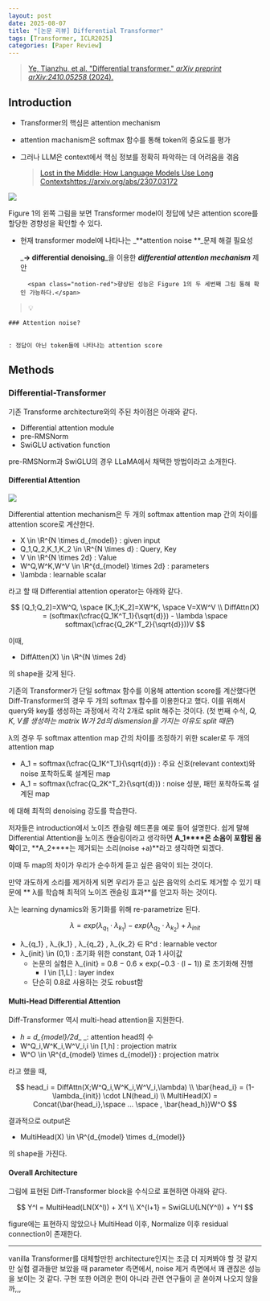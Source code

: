 ```yaml
---
layout: post
date: 2025-08-07
title: "[논문 리뷰] Differential Transformer"
tags: [Transformer, ICLR2025]
categories: [Paper Review]
---
```


> [Ye, Tianzhu, et al. "Differential transformer." ](https://arxiv.org/abs/2410.05258)[_arXiv preprint arXiv:2410.05258_](https://arxiv.org/abs/2410.05258)[ (2024).](https://arxiv.org/abs/2410.05258)



## Introduction

- Transformer의 핵심은 attention mechanism
- attention machanism은 softmax 함수를 통해 token의 중요도를 평가
- 그러나 LLM은 context에서 핵심 정보를 정확히 파악하는 데 어려움을 겪음

	> [Lost in the Middle: How Language Models Use Long Contextshttps://arxiv.org/abs/2307.03172](https://arxiv.org/abs/2307.03172)


![](https://prod-files-secure.s3.us-west-2.amazonaws.com/542b861c-36a8-4051-84e5-8804b6728dba/9083ea56-691a-4752-ae26-47f403431ac8/image.png?X-Amz-Algorithm=AWS4-HMAC-SHA256&X-Amz-Content-Sha256=UNSIGNED-PAYLOAD&X-Amz-Credential=ASIAZI2LB466VBROFUTX%2F20250909%2Fus-west-2%2Fs3%2Faws4_request&X-Amz-Date=20250909T200114Z&X-Amz-Expires=3600&X-Amz-Security-Token=IQoJb3JpZ2luX2VjEHQaCXVzLXdlc3QtMiJIMEYCIQDCMtj1tqcJe1vOi2gnjHcfNpPJuZyKfcdK%2BretE1o4XQIhANAbEYeYZ8TNuFPFmRfl%2BdCZU9uoMixqtYPNXaD3PcuvKogECNz%2F%2F%2F%2F%2F%2F%2F%2F%2F%2FwEQABoMNjM3NDIzMTgzODA1IgxPbiORtfIdNJ7yLzoq3AOOjS5%2ByaJdNH9KY9WZrFV%2F2S1giwTmvhN7rcq%2Bzw%2FbzbDjFGcuHFZH1X0mqFH8yCBvCQqYcKMT3Hcm5Yp8kngRHYkfVSDuzRHhvJiue2GBphc3Lkvq5%2FINNVvRFnnXtEhWvwvItZZpWUv2bt9SRFxOXZl%2FquQnV6par8jVwiji%2FSOmZi5urBm9Nlblgq0HYmBVdYkNgY8Ylfz79%2Bhz2o4Pj3n0aiBd7ZzDqmLM%2Bi7EpKp%2Bj8iuEy0zAG2nJATJ6GPxPMHIMavRp9HlkdM8%2Fr07BX886jETAkN%2Bjn0gNRbPW4VB%2Fm0CLeDIBv4YNBc2cfnG3F4Vv3%2FaPTh8HqCRrzg9tuqOhWNCONshEWIiF%2Blp7KWpyQLWEVE9%2BdkGegLWM4V9saD%2FDJ3ymybWKhRJEAmAWy%2FQTbw1FMryaslmpdi9XT9U9GmtA45PrWZxooKfCBumEHb%2BAdiVfbok85XMiIAXBAt6E3T4JuGjvIozXdRT%2FMJWyde08Rb2dCKm8B03qqtdzQQP3GcNpz2fP1681JJQN79%2FM4eQe7BlzyLU%2BhlCdWbGRqJfeLzAWBAQ9j5hjFSlRH84Qrq%2F%2BTykEU3WaUJUo1HudMhR2bT7m5U8xx5kCQR%2B%2FCN53juor3aSxTD2%2FIHGBjqkAa4nQaQyEo7HRQAzCQfmE%2FmIQ%2Fsjyz0IT%2F0h7FvKPCqd3VEHj5CBJEnR88a1lIp1RiJAiKF7%2BLc15NL62TZqVyVYIBEEMnxWCZwcx3PTwgobYcbmfDGIkGgwX44gDEFdq9MpUz7cP%2FrRCAS6pa1QoPqEn8JEOmhzT%2F4B15DcDBl2wVwq3vrdFsI5f%2Fcy2tE%2FHclwfAXEtwGDjTBmPenqa9UCVICN&X-Amz-Signature=35aa7868ebb2d49121acfa40bdca16ce74d2d4d6d25b28d2b4f6671bc02a089a&X-Amz-SignedHeaders=host&x-amz-checksum-mode=ENABLED&x-id=GetObject)


Figure 1의 왼쪽 그림을 보면 Transformer model이 정답에 낮은 attention score를 할당한 경향성을 확인할 수 있다.

- 현재 transformer model에 나타나는 _**attention noise **_문제 해결 필요성

	_**→ differential denoising**_을 이용한 _**differential attention mechanism**_ 제안


		<span class="notion-red">향상된 성능은 Figure 1의 두 세번째 그림 통해 확인 가능하다.</span>


> 💡 


	### Attention noise?


	: 정답이 아닌 token들에 나타나는 attention score



## Methods



### Differential-Transformer


기존 Transforme architecture와의 주된 차이점은 아래와 같다.

- Differential attention module
- pre-RMSNorm
- SwiGLU activation function

pre-RMSNorm과 SwiGLU의 경우 LLaMA에서 채택한 방법이라고 소개한다.



#### Differential Attention


![](https://prod-files-secure.s3.us-west-2.amazonaws.com/542b861c-36a8-4051-84e5-8804b6728dba/116d70b2-1963-4810-9167-f4c7d8a06e8f/image.png?X-Amz-Algorithm=AWS4-HMAC-SHA256&X-Amz-Content-Sha256=UNSIGNED-PAYLOAD&X-Amz-Credential=ASIAZI2LB466VBROFUTX%2F20250909%2Fus-west-2%2Fs3%2Faws4_request&X-Amz-Date=20250909T200114Z&X-Amz-Expires=3600&X-Amz-Security-Token=IQoJb3JpZ2luX2VjEHQaCXVzLXdlc3QtMiJIMEYCIQDCMtj1tqcJe1vOi2gnjHcfNpPJuZyKfcdK%2BretE1o4XQIhANAbEYeYZ8TNuFPFmRfl%2BdCZU9uoMixqtYPNXaD3PcuvKogECNz%2F%2F%2F%2F%2F%2F%2F%2F%2F%2FwEQABoMNjM3NDIzMTgzODA1IgxPbiORtfIdNJ7yLzoq3AOOjS5%2ByaJdNH9KY9WZrFV%2F2S1giwTmvhN7rcq%2Bzw%2FbzbDjFGcuHFZH1X0mqFH8yCBvCQqYcKMT3Hcm5Yp8kngRHYkfVSDuzRHhvJiue2GBphc3Lkvq5%2FINNVvRFnnXtEhWvwvItZZpWUv2bt9SRFxOXZl%2FquQnV6par8jVwiji%2FSOmZi5urBm9Nlblgq0HYmBVdYkNgY8Ylfz79%2Bhz2o4Pj3n0aiBd7ZzDqmLM%2Bi7EpKp%2Bj8iuEy0zAG2nJATJ6GPxPMHIMavRp9HlkdM8%2Fr07BX886jETAkN%2Bjn0gNRbPW4VB%2Fm0CLeDIBv4YNBc2cfnG3F4Vv3%2FaPTh8HqCRrzg9tuqOhWNCONshEWIiF%2Blp7KWpyQLWEVE9%2BdkGegLWM4V9saD%2FDJ3ymybWKhRJEAmAWy%2FQTbw1FMryaslmpdi9XT9U9GmtA45PrWZxooKfCBumEHb%2BAdiVfbok85XMiIAXBAt6E3T4JuGjvIozXdRT%2FMJWyde08Rb2dCKm8B03qqtdzQQP3GcNpz2fP1681JJQN79%2FM4eQe7BlzyLU%2BhlCdWbGRqJfeLzAWBAQ9j5hjFSlRH84Qrq%2F%2BTykEU3WaUJUo1HudMhR2bT7m5U8xx5kCQR%2B%2FCN53juor3aSxTD2%2FIHGBjqkAa4nQaQyEo7HRQAzCQfmE%2FmIQ%2Fsjyz0IT%2F0h7FvKPCqd3VEHj5CBJEnR88a1lIp1RiJAiKF7%2BLc15NL62TZqVyVYIBEEMnxWCZwcx3PTwgobYcbmfDGIkGgwX44gDEFdq9MpUz7cP%2FrRCAS6pa1QoPqEn8JEOmhzT%2F4B15DcDBl2wVwq3vrdFsI5f%2Fcy2tE%2FHclwfAXEtwGDjTBmPenqa9UCVICN&X-Amz-Signature=c4afb32ea4b2389542965f60dd371ca2157642110d2b3615bfb4c928e3dab4a6&X-Amz-SignedHeaders=host&x-amz-checksum-mode=ENABLED&x-id=GetObject)


Differential attention mechanism은 두 개의 softmax attention map 간의 차이를 attention score로 계산한다.

- X \in \R^{N \times d\_{model}} : given input
- Q\_1,Q\_2,K\_1,K\_2 \in \R^{N \times d} : Query, Key
- V \in \R^{N \times 2d} : Value
- W^Q,W^K,W^V \in \R^{d\_{model} \times 2d} : parameters
- \lambda : learnable scalar

라고 할 때 Differential attention operator는 아래와 같다.


$$
[Q_1;Q_2]=XW^Q, \space [K_1;K_2]=XW^K, \space V=XW^V \\
DiffAttn(X) = (softmax(\cfrac{Q_1K^T_1}{\sqrt{d}}) - \lambda \space softmax(\cfrac{Q_2K^T_2}{\sqrt{d}}))V
$$


이때,

- DiffAtten(X) \in \R^{N \times 2d}

의 shape을 갖게 된다.


기존의 Transformer가 단일 softmax 함수를 이용해 attention score를 계산했다면 Diff-Transformer의 경우 두 개의 softmax 함수를 이용한다고 했다. 이를 위해서 query와 key를 생성하는 과정에서 각각 2개로 split 해주는 것이다. <span class="notion-red">(첫 번째 수식, </span><span class="notion-red">_Q, K, V를 생성하는 matrix W가 2d의 dismension을 가지는 이유도 split 때문_</span><span class="notion-red">)</span>


 λ의 경우 두 softmax attention map 간의 차이를 조정하기 위한 scaler로 두 개의 attention map

- A\_1 = softmax(\cfrac{Q\_1K^T\_1}{\sqrt{d}}) : 주요 신호(relevant context)와 noise 포착하도록 설계된 map
- A\_1 = softmax(\cfrac{Q\_2K^T\_2}{\sqrt{d}}) : noise 성분, 패턴 포착하도록 설계된 map 

에 대해 최적의 denoising 강도를 학습한다.


저자들은 introduction에서 노이즈 캔슬링 헤드폰을 예로 들어 설명한다. 쉽게 말해 Differential Attention을 노이즈 캔슬링이라고 생각하면 **A\_1****은 소음이 포함된 음악**이고, **A\_2****는 제거되는 소리(noise +a)**라고 생각하면 되겠다. 


이때 두 map의 차이가 우리가 순수하게 듣고 싶은 음악이 되는 것이다. 


만약 과도하게 소리를 제거하게 되면 우리가 듣고 싶은 음악의 소리도 제거할 수 있기 때문에 ** λ를 학습해 최적의 노이즈 캔슬링 효과**를 얻고자 하는 것이다.


λ는 learning dynamics와 동기화를 위해 re-parametrize 된다.


$$
\lambda = exp(\lambda_{q_1} \cdot \lambda_{k_1}) - exp(\lambda_{q_2} \cdot \lambda_{k_2}) + \lambda_{init}
$$

- λ\_{q\_1} , λ\_{k\_1} , λ\_{q\_2} , λ\_{k\_2} ∈ R^d : learnable vector
- λ\_{init} \in (0,1) : 초기화 위한 constant, 0과 1 사이값
	- 논문의 실험은 λ\_{init} = 0.8 − 0.6 × exp(−0.3 · (l − 1)) 로 초기화해 진행
		- l \in [1,L] : layer index
	- 단순히 0.8로 사용하는 것도 robust함


#### **Multi-Head Differential Attention**


Diff-Transformer 역시 multi-head attention을 지원한다.

- _h = d\_{model}/2d__ _: attention head의 수
- W^Q\_i,W^K\_i,W^V\_i,i \in [1,h] : projection matrix
- W^O \in \R^{d\_{model} \times d\_{model}} : projection matrix

라고 했을 때,


$$
head_i = DiffAttn(X;W^Q_i,W^K_i,W^V_i,\lambda) \\
\bar{head_i} = (1-\lambda_{init}) \cdot LN(head_i) \\
MultiHead(X) = Concat(\bar{head_i},\space ... \space , \bar{head_h})W^O
$$


결과적으로 output은

- MultiHead(X) \in \R^{d\_{model} \times d\_{model}}

의 shape을 가진다.



#### Overall Architecture


그림에 표현된 Diff-Transformer block을 수식으로 표현하면 아래와 같다.


$$
Y^l = MultiHead(LN(X^l)) + X^l \\
X^{l+1} = SwiGLU(LN(Y^l)) + Y^l
$$


figure에는 표현하지 않았으나 MultiHead 이후, Normalize 이후 residual connection이 존재한다.


---


vanilla Transformer를 대체할만한 architecture인지는 조금 더 지켜봐야 할 것 같지만 실험 결과들만 보았을 때 parameter 측면에서, noise 제거 측면에서 꽤 괜찮은 성능을 보이는 것 같다. 구현 또한 어려운 편이 아니라 관련 연구들이 곧 쏟아져 나오지 않을까,,,

